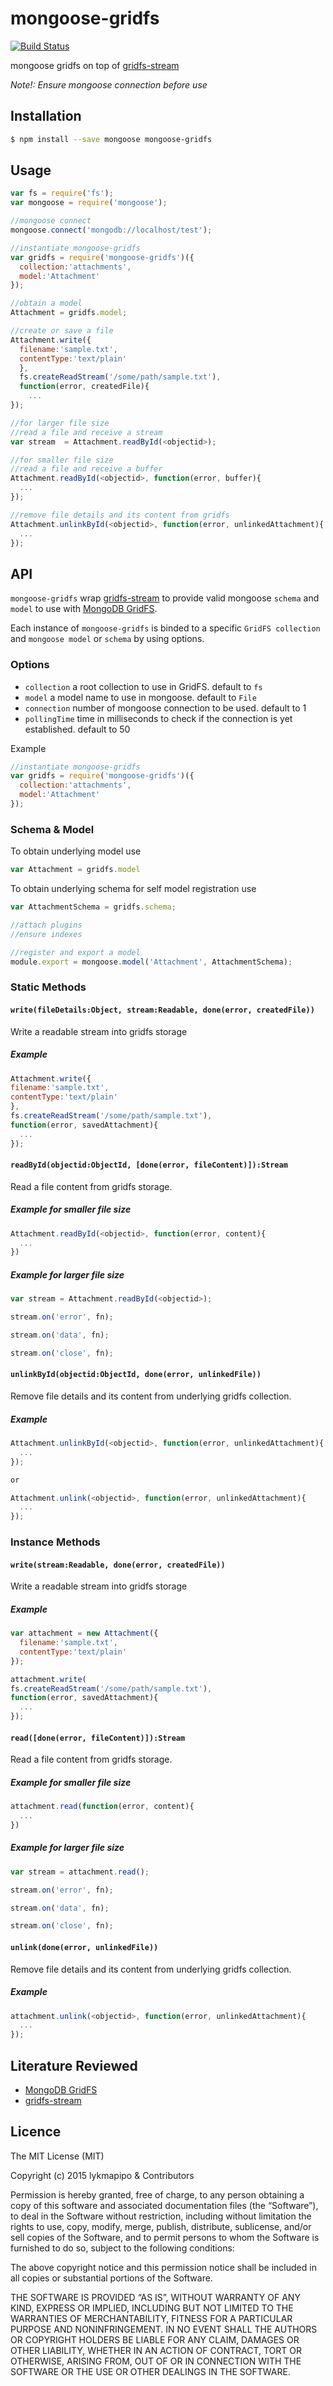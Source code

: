 mongoose-gridfs
===============

[![Build Status](https://travis-ci.org/lykmapipo/mongoose-gridfs.svg?branch=master)](https://travis-ci.org/lykmapipo/mongoose-gridfs)

mongoose gridfs on top of [gridfs-stream](https://github.com/aheckmann/gridfs-stream)

*Note!: Ensure mongoose connection before use*

## Installation
```sh
$ npm install --save mongoose mongoose-gridfs
```

## Usage
```js
var fs = require('fs');
var mongoose = require('mongoose');

//mongoose connect
mongoose.connect('mongodb://localhost/test');

//instantiate mongoose-gridfs
var gridfs = require('mongoose-gridfs')({
  collection:'attachments',
  model:'Attachment'
});

//obtain a model
Attachment = gridfs.model;

//create or save a file
Attachment.write({
  filename:'sample.txt', 
  contentType:'text/plain'
  }, 
  fs.createReadStream('/some/path/sample.txt'), 
  function(error, createdFile){
    ...
});

//for larger file size
//read a file and receive a stream
var stream  = Attachment.readById(<objectid>);

//for smaller file size
//read a file and receive a buffer
Attachment.readById(<objectid>, function(error, buffer){
  ...
});

//remove file details and its content from gridfs
Attachment.unlinkById(<objectid>, function(error, unlinkedAttachment){
  ...
});
```

## API
`mongoose-gridfs` wrap [gridfs-stream](https://github.com/aheckmann/gridfs-stream) to provide valid mongoose `schema` and `model` to use with [MongoDB GridFS](https://docs.mongodb.org/manual/core/gridfs/).

Each instance of `mongoose-gridfs` is binded to a specific `GridFS collection` and `mongoose model` or `schema` by using options.

### Options
- `collection` a root collection to use in GridFS. default to `fs`
- `model` a model name to use in mongoose. default to `File`
- `connection` number of mongoose connection to be used. default to 1
- `pollingTime` time in milliseconds to check if the connection is yet established. default to 50

Example
```js
//instantiate mongoose-gridfs
var gridfs = require('mongoose-gridfs')({
  collection:'attachments',
  model:'Attachment'
});
```

### Schema & Model
To obtain underlying model use
```js
var Attachment = gridfs.model
```

To obtain underlying schema for self model registration use
```js
var AttachmentSchema = gridfs.schema;

//attach plugins
//ensure indexes

//register and export a model
module.export = mongoose.model('Attachment', AttachmentSchema);
```

### Static Methods

#### `write(fileDetails:Object, stream:Readable, done(error, createdFile))`
Write a readable stream into gridfs storage

##### Example
```js
Attachment.write({
filename:'sample.txt',
contentType:'text/plain'
},
fs.createReadStream('/some/path/sample.txt'),
function(error, savedAttachment){
  ...
});
```

#### `readById(objectid:ObjectId, [done(error, fileContent)]):Stream`
Read a file content from gridfs storage.

##### Example for smaller file size
```js
Attachment.readById(<objectid>, function(error, content){
  ...
})
```

##### Example for larger file size
```js
var stream = Attachment.readById(<objectid>);

stream.on('error', fn);

stream.on('data', fn);

stream.on('close', fn);
```

#### `unlinkById(objectid:ObjectId, done(error, unlinkedFile))`
Remove file details and its content from underlying gridfs collection.

##### Example
```js
Attachment.unlinkById(<objectid>, function(error, unlinkedAttachment){
  ...
});

or

Attachment.unlink(<objectid>, function(error, unlinkedAttachment){
  ...
});
```

### Instance Methods

#### `write(stream:Readable, done(error, createdFile))`
Write a readable stream into gridfs storage

##### Example
```js
var attachment = new Attachment({
  filename:'sample.txt',
  contentType:'text/plain'
});

attachment.write(
fs.createReadStream('/some/path/sample.txt'),
function(error, savedAttachment){
  ...
});
```

#### `read([done(error, fileContent)]):Stream`
Read a file content from gridfs storage.

##### Example for smaller file size
```js
attachment.read(function(error, content){
  ...
})
```

##### Example for larger file size
```js
var stream = attachment.read();

stream.on('error', fn);

stream.on('data', fn);

stream.on('close', fn);
```

#### `unlink(done(error, unlinkedFile))`
Remove file details and its content from underlying gridfs collection.

##### Example
```js
attachment.unlink(<objectid>, function(error, unlinkedAttachment){
  ...
});
```

## Literature Reviewed
- [MongoDB GridFS](https://docs.mongodb.org/manual/core/gridfs/)
- [gridfs-stream](https://github.com/aheckmann/gridfs-stream)

## Licence

The MIT License (MIT)

Copyright (c) 2015 lykmapipo & Contributors

Permission is hereby granted, free of charge, to any person obtaining a copy of this software and associated documentation files (the “Software”), to deal in the Software without restriction, including without limitation the rights to use, copy, modify, merge, publish, distribute, sublicense, and/or sell copies of the Software, and to permit persons to whom the Software is furnished to do so, subject to the following conditions:

The above copyright notice and this permission notice shall be included in all copies or substantial portions of the Software.

THE SOFTWARE IS PROVIDED “AS IS”, WITHOUT WARRANTY OF ANY KIND, EXPRESS OR IMPLIED, INCLUDING BUT NOT LIMITED TO THE WARRANTIES OF MERCHANTABILITY, FITNESS FOR A PARTICULAR PURPOSE AND NONINFRINGEMENT. IN NO EVENT SHALL THE AUTHORS OR COPYRIGHT HOLDERS BE LIABLE FOR ANY CLAIM, DAMAGES OR OTHER LIABILITY, WHETHER IN AN ACTION OF CONTRACT, TORT OR OTHERWISE, ARISING FROM, OUT OF OR IN CONNECTION WITH THE SOFTWARE OR THE USE OR OTHER DEALINGS IN THE SOFTWARE. 

